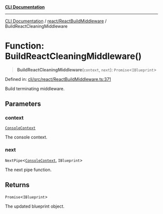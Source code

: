 [**CLI Documentation**](../../../README.md)

***

[CLI Documentation](../../../README.md) / [react/ReactBuildMiddleware](../README.md) / BuildReactCleaningMiddleware

# Function: BuildReactCleaningMiddleware()

> **BuildReactCleaningMiddleware**(`context`, `next`): `Promise`\<`IBlueprint`\>

Defined in: [cli/src/react/ReactBuildMiddleware.ts:371](https://github.com/stonemjs/cli/blob/df49bf1f270a78a61946870e36ae0b10d02482b3/src/react/ReactBuildMiddleware.ts#L371)

Build terminating middleware.

## Parameters

### context

[`ConsoleContext`](../../../declarations/interfaces/ConsoleContext.md)

The console context.

### next

`NextPipe`\<[`ConsoleContext`](../../../declarations/interfaces/ConsoleContext.md), `IBlueprint`\>

The next pipe function.

## Returns

`Promise`\<`IBlueprint`\>

The updated blueprint object.
